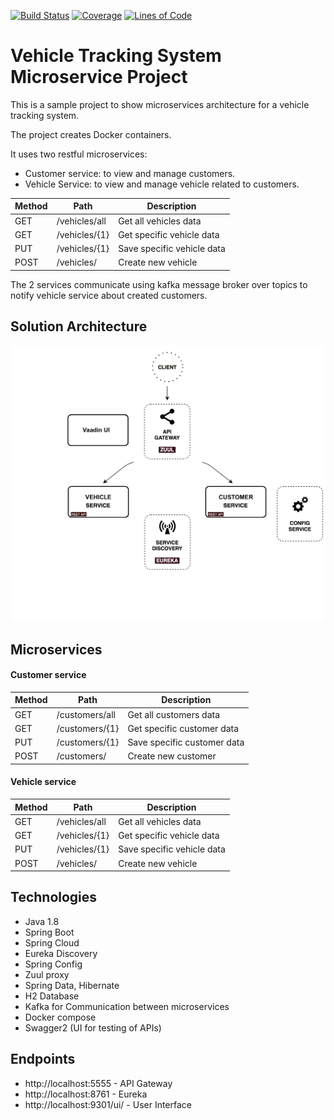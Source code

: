 
[![Build Status](https://travis-ci.org/ahmdgawad/vts-parent.svg?branch=master)](https://travis-ci.org/ahmdgawad/vts-parent)
[![Coverage](https://sonarcloud.io/api/project_badges/measure?project=ahmdgawad_vts-project&metric=coverage)](https://sonarcloud.io/dashboard?id=ahmdgawad_vts-project)
[![Lines of Code](https://sonarcloud.io/api/project_badges/measure?project=ahmdgawad_vts-project&metric=ncloc)](https://sonarcloud.io/dashboard?id=ahmdgawad_vts-project)

# **Vehicle Tracking System Microservice Project**

This is a sample project to show microservices architecture for a vehicle tracking system.

The project creates Docker containers.

It uses two restful microservices:
- Customer service: to view and manage customers.
- Vehicle Service: to view and manage vehicle related to customers.

Method	| Path	| Description
------------- | ------------------------- | ------------- |
GET	| /vehicles/all	| Get all vehicles data
GET	| /vehicles/{1}	| Get specific vehicle data
PUT	| /vehicles/{1}	| Save specific vehicle data
POST	| /vehicles/	| Create new vehicle

The 2 services communicate using kafka message broker over topics to notify vehicle service about created customers.

Solution Architecture
------------

<img width="880" alt="Functional services" src="https://raw.githubusercontent.com/ahmdgawad/Vehicle-Tracking-System-Configuration/master/Architecture.png">

Microservices
------------

#### Customer service

Method	| Path	| Description
------------- | ------------------------- | ------------- |
GET	| /customers/all	| Get all customers data
GET	| /customers/{1}	| Get specific customer data
PUT	| /customers/{1}	| Save specific customer data
POST	| /customers/	| Create new customer

#### Vehicle service

Method	| Path	| Description
------------- | ------------------------- | ------------- |
GET	| /vehicles/all	| Get all vehicles data
GET	| /vehicles/{1}	| Get specific vehicle data
PUT	| /vehicles/{1}	| Save specific vehicle data
POST	| /vehicles/	| Create new vehicle

Technologies
------------

- Java 1.8
- Spring Boot
- Spring Cloud
- Eureka Discovery
- Spring Config
- Zuul proxy
- Spring Data, Hibernate
- H2 Database
- Kafka for Communication between microservices
- Docker compose
- Swagger2 (UI for testing of APIs)

Endpoints
------------

- http://localhost:5555 - API Gateway
- http://localhost:8761 - Eureka
- http://localhost:9301/ui/ - User Interface
